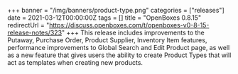 +++
banner = "/img/banners/product-type.png"
categories = ["releases"]
date = 2021-03-12T00:00:00Z
tags = []
title = "OpenBoxes 0.8.15"
redirectUrl = "https://discuss.openboxes.com/t/openboxes-v0-8-15-release-notes/323"
+++
This release includes improvements to the Putaway, Purchase Order, 
Product Supplier, Inventory Item features, performance improvements to Global Search and Edit Product page, 
as well as a new feature that gives users the ability to create Product Types that will 
act as templates when creating new products.

<!--more-->


